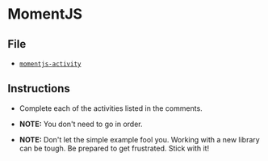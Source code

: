 # MomentJS

## File

* [`momentjs-activity`](Unsolved/momentjs-activity.html)

## Instructions

* Complete each of the activities listed in the comments.

* **NOTE:** You don't need to go in order.

* **NOTE:** Don't let the simple example fool you. Working with a new library can be tough. Be prepared to get frustrated. Stick with it!

